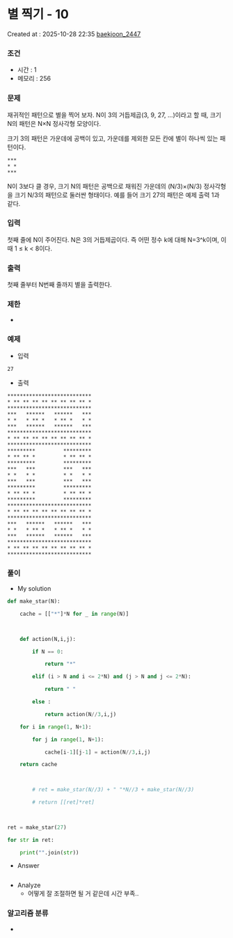  # 별 찍기 - 10
Created at : 2025-10-28 22:35
[baekjoon_2447](https://www.acmicpc.net/problem/2447)
### 조건
- 시간 : 1
- 메모리 : 256
### 문제
재귀적인 패턴으로 별을 찍어 보자. N이 3의 거듭제곱(3, 9, 27, ...)이라고 할 때, 크기 N의 패턴은 N×N 정사각형 모양이다.

크기 3의 패턴은 가운데에 공백이 있고, 가운데를 제외한 모든 칸에 별이 하나씩 있는 패턴이다.
```
***
* *
***
```
N이 3보다 클 경우, 크기 N의 패턴은 공백으로 채워진 가운데의 (N/3)×(N/3) 정사각형을 크기 N/3의 패턴으로 둘러싼 형태이다. 예를 들어 크기 27의 패턴은 예제 출력 1과 같다.
### 입력
첫째 줄에 N이 주어진다. N은 3의 거듭제곱이다. 즉 어떤 정수 k에 대해 N=3^k이며, 이때 1 ≤ k < 8이다.
### 출력
첫째 줄부터 N번째 줄까지 별을 출력한다.
### 제한
- 
### 예제
- 입력
```
27
```
- 출력
```
***************************
* ** ** ** ** ** ** ** ** *
***************************
***   ******   ******   ***
* *   * ** *   * ** *   * *
***   ******   ******   ***
***************************
* ** ** ** ** ** ** ** ** *
***************************
*********         *********
* ** ** *         * ** ** *
*********         *********
***   ***         ***   ***
* *   * *         * *   * *
***   ***         ***   ***
*********         *********
* ** ** *         * ** ** *
*********         *********
***************************
* ** ** ** ** ** ** ** ** *
***************************
***   ******   ******   ***
* *   * ** *   * ** *   * *
***   ******   ******   ***
***************************
* ** ** ** ** ** ** ** ** *
***************************
``` 

### 풀이
- My solution
```python
def make_star(N):

    cache = [["*"]*N for _ in range(N)]

  

    def action(N,i,j):

        if N == 0:

            return "*"

        elif (i > N and i <= 2*N) and (j > N and j <= 2*N):

            return " "

        else :

            return action(N//3,i,j)

    for i in range(1, N+1):

        for j in range(1, N+1):

            cache[i-1][j-1] = action(N//3,i,j)

    return cache

  

        # ret = make_star(N//3) + " "*N//3 + make_star(N//3)

        # return [[ret]*ret]

  

ret = make_star(27)

for str in ret:

    print("".join(str))
```

- Answer
```python

```

- Analyze
	- 어떻게 잘 조절하면 될 거 같은데 시간 부족..
### 알고리즘 분류
- 